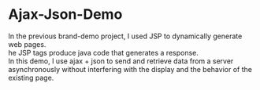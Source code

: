 # Ajax-Json-Demo
In the previous brand-demo project, I used JSP to dynamically generate web pages.<br>
he JSP tags produce java code that generates a response.<br>
In this demo, I use ajax + json to send and retrieve data from a server asynchronously without interfering with the display and the behavior of the existing page.

